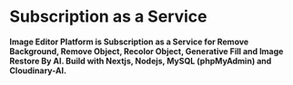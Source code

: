 # Subscription as a Service
**Image Editor Platform is Subscription as a Service for Remove Background, Remove Object, Recolor Object, Generative Fill and Image Restore By AI. Build with Nextjs, Nodejs, MySQL (phpMyAdmin) and Cloudinary-AI.**
